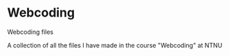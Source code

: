 # Webcoding
Webcoding files

A collection of all the files I have made in the course "Webcoding" at NTNU

